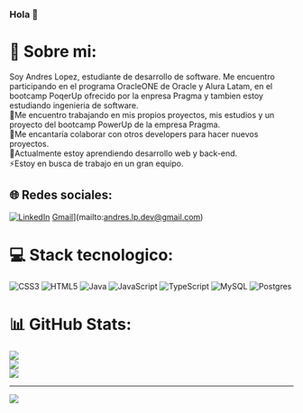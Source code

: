 ### Hola 👋

# 💫 Sobre mi:
Soy Andres Lopez, estudiante de desarrollo de software. Me encuentro participando en el programa OracleONE de Oracle y Alura Latam, en el bootcamp PoqerUp ofrecido por la enpresa Pragma y tambien estoy estudiando ingenieria de software.<br>
🔭Me encuentro trabajando en mis propios proyectos, mis estudios y un proyecto del bootcamp PowerUp de la empresa Pragma.<br>👯Me encantaría colaborar con otros developers para hacer nuevos proyectos.<br>🌱Actualmente estoy aprendiendo desarrollo web y back-end.<br>⚡Estoy en busca de trabajo en un gran equipo.


## 🌐 Redes sociales:
[![LinkedIn](https://img.shields.io/badge/LinkedIn-%230077B5.svg?logo=linkedin&logoColor=white)](https://linkedin.com/in/https://www.linkedin.com/in/andreslopez-dev/) 
[Gmail](https://img.shields.io/badge/-Gmail-white?logo=gmail)](mailto:andres.lp.dev@gmail.com)

# 💻 Stack tecnologico:
![CSS3](https://img.shields.io/badge/css3-%231572B6.svg?style=flat&logo=css3&logoColor=white) ![HTML5](https://img.shields.io/badge/html5-%23E34F26.svg?style=flat&logo=html5&logoColor=white) ![Java](https://img.shields.io/badge/java-%23ED8B00.svg?style=flat&logo=java&logoColor=white) ![JavaScript](https://img.shields.io/badge/javascript-%23323330.svg?style=flat&logo=javascript&logoColor=%23F7DF1E) ![TypeScript](https://img.shields.io/badge/typescript-%23007ACC.svg?style=flat&logo=typescript&logoColor=white) ![MySQL](https://img.shields.io/badge/mysql-%2300f.svg?style=flat&logo=mysql&logoColor=white) ![Postgres](https://img.shields.io/badge/postgres-%23316192.svg?style=flat&logo=postgresql&logoColor=white)

# 📊 GitHub Stats:
![](https://github-readme-stats.vercel.app/api?username=AndresLopez-Dev&theme=nightowl&hide_border=false&include_all_commits=false&count_private=false)<br/>
![](https://github-readme-streak-stats.herokuapp.com/?user=AndresLopez-Dev&theme=nightowl&hide_border=false)<br/>
![](https://github-readme-stats.vercel.app/api/top-langs/?username=AndresLopez-Dev&theme=nightowl&hide_border=false&include_all_commits=false&count_private=false&layout=compact)

---
[![](https://visitcount.itsvg.in/api?id=AndresLopez-Dev&icon=0&color=0)](https://visitcount.itsvg.in)

<!-- Proudly created with GPRM ( https://gprm.itsvg.in ) -->
